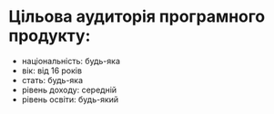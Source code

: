# Цільова аудиторія програмного продукту:
+ національність: будь-яка
+ вік: від 16 років
+ стать: будь-яка
+ рівень доходу: середній
+ рівень освіти: будь-який
